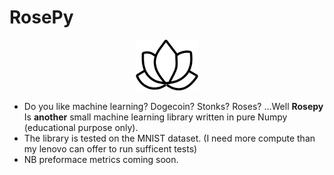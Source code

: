 # RosePy

<img src="./img/logo.png" hspace="40%" width="20%">


- Do you like machine learning? Dogecoin? Stonks? Roses? ...Well **Rosepy** Is **another**
  small machine learning library written in pure Numpy (educational purpose only).
- The library is tested on the MNIST dataset. (I need more compute than my lenovo can offer to run sufficent tests)
- NB preformace metrics coming soon.
